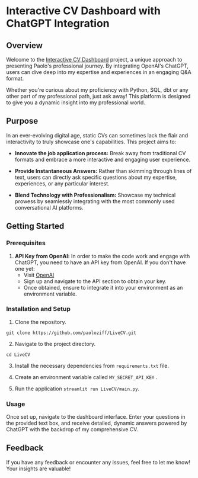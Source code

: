 # Interactive CV Dashboard with ChatGPT Integration

## Overview

Welcome to the [Interactive CV Dashboard](https://zifferero.streamlit.app/) project, a unique approach to presenting Paolo's professional journey. By integrating OpenAI's ChatGPT, users can dive deep into my expertise and experiences in an engaging Q&A format.

Whether you're curious about my proficiency with Python, SQL, dbt or any other part of my professional path, just ask away! This platform is designed to give you a dynamic insight into my professional world.

## Purpose

In an ever-evolving digital age, static CVs can sometimes lack the flair and interactivity to truly showcase one's capabilities. This project aims to:

- **Innovate the job application process:** Break away from traditional CV formats and embrace a more interactive and engaging user experience.
  
- **Provide Instantaneous Answers:** Rather than skimming through lines of text, users can directly ask specific questions about my expertise, experiences, or any particular interest.
  
- **Blend Technology with Professionalism:** Showcase my technical prowess by seamlessly integrating with the most commonly used conversational AI platforms.

## Getting Started

### Prerequisites

1. **API Key from OpenAI:** In order to make the code work and engage with ChatGPT, you need to have an API key from OpenAI. If you don't have one yet:
   - Visit [OpenAI](https://www.openai.com/)
   - Sign up and navigate to the API section to obtain your key.
   - Once obtained, ensure to integrate it into your environment as an environment variable.

### Installation and Setup

1. Clone the repository.
```
git clone https://github.com/paoloziff/LiveCV.git
```
2. Navigate to the project directory.
```
cd LiveCV
```
3. Install the necessary dependencies from `requirements.txt` file.

4. Create an environment variable called `MY_SECRET_API_KEY` .

5. Run the application `streamlit run LiveCV/main.py`.

### Usage

Once set up, navigate to the dashboard interface. Enter your questions in the provided text box, and receive detailed, dynamic answers powered by ChatGPT with the backdrop of my comprehensive CV.

## Feedback

If you have any feedback or encounter any issues, feel free to let me know! Your insights are valuable!
